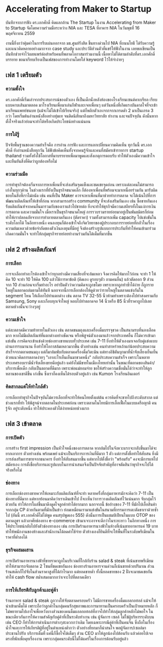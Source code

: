 # Accelerating from Maker to Startup

บันทึกจากการฟัง ดร.เอกศักดิ์ คิดแลกล้าน The Startup ในงาน Accelerating from Maker to Startup จัดโดยความร่วมมือระหว่าง NIA และ TESA ที่อาคาร NIA ในวันพุธที่ 16 พฤศจิกายน 2559

งานนี้ยิ่งกว่าคุ้มค่าในการรีบเผ่นออกจาก มธ.ศูนย์รังสิต ขึ้นทางด่วนไป NIA ที่ถนนโยธี ได้รับความรู้และแนวคิดหลายอย่างมากจาก case study และประวัติส่วนตัวที่แชร์ให้ฟังในงาน เลยขอเขียนเป็นบันทึกช่วยจำไว้เผยแพร่ต่อสำหรับคนที่พลาดโอกาสมาร่วมงานนี้ เนื้อหาไม่ได้ตามลำดับที่ดร.เอกศักดิ์บรรยาย ขอมาเรียบเรียงเป็นเฟสของการทำงานโดยใส่ keyword ไว้ให้จำง่ายๆ

## เฟส 1 เตรียมตัว
### ความตั้งใจ
ดร.เอกศักดิ์เริ่มเล่าจากประสบการณ์ของตัวเอง ที่เป็นเด็กนั่งหลังห้องของโรงเรียนเซนต์คาเบรียล เรียบแบบคาบเส้นมาตลอด มาโรงเรียนเพื่อมาเล่นกีฬาและเจอเพื่อนๆ แต่วันหนึ่งที่เกิดแรงบันดาลใจที่จะเข้ามาเรียนแพทย์ชนบท (แม้จะไม่ได้เข้าไปเรียนจริง) แต่ก็พลิกตัวเองจากจากเกรดต่ำ 2 มาเป็นเกรด 3 กว่า โดยเริ่มต้นอ่านหนังสืออย่างทุ่มเท จนติดนิสัยมาถึงมหาวิทยาลัย ทำงาน และจนปัจจุบัน ดังนั้นหากตั้งใจจริงแล้วย่อมจะทำได้หรือเกิดประโยชน์อย่างแน่นอน
### การใฝ่รู้
ปัจจัยพื้นฐานของความสำเร็จคือ การอ่าน การฟัง และการแลกเปลี่ยนความคิดเห็น ทุกวันนี้ ดร.เอกศักดิ์ ยังอ่านหนังสือทุกวัน ได้ฟังข้อคิดเห็นทั้งจากคนรู้จักและคนที่สมัครเข้ารายการ startup thailand รวมทั้งยังใช้โอกาสที่มาบรรยายเพื่อมาพูดและสังเกตุการตอบรับ ทำให้ตัวเองมีความเข้าใจและยืนยันสิ่งที่คิดว่าถูกต้องหรือไม่ 
### ความร่วมมือ
การทำธุรกิจต้องเริ่มจากการหาเพื่อนที่จะส่งเสริมจุดแข็งและชดเชยจุดอ่อน เพราะแต่ละคนไม่สามารถเก่งในทุกๆด้าน ในช่วงแรกที่ยังเป็นธุรกิจขนาดเล็ก ก็ต้องหาเพื่อนที่พร้อมจะมาเหนื่อยร่วมกัน มารับผิดชอบในสิ่งที่เราไม่ถนัด เช่น คนที่เป็น Maker ควรจะหาเพื่อนที่มาช่วยทำการตลาด จะได้เน้นไปที่การพัฒนาผลิตภัณฑ์ให้เข้าที่ก่อน หากสามารถสร้าง community ที่จะส่งเสริมกันเอง เช่น ซื้อขายกันเอง รับผลิตภัณฑ์จากคนอื่นมารวมกับของเราแล้วไปขายต่อ ยิ่งจะทำให้ธุรกิจมีความเสถียรทั้งในแง่การเงิน การตลาด และความมั่นใจ เมื่อเราเป็นธุรกิจขนาดใหญ่ การรวบรวมรายย่อยมาอยู่เป็นพันธมิตรก็ย่อมทำให้เราปลอดภัยจากการทำลายตลาดกันเอง (ตัดราคา) รวมทั้งสามารถเพิ่ม capacity ไปแข่งขันในระดับโลกได้ ในอีกทางหนึ่ง คนลงทุนก็ต้องเข้าใจถึงจิตวิทยาของผู้ประกอบการรายย่อยที่กลัวในเรื่องความล้มเหลวด้วยข้อจำกัดของตัวเงินลงทุนที่มีอยู่ จึงต้องสร้างรูปแบบการประกันที่ทำให้คนเข้ามาร่วมเกิดความมั่นใจ จะทำให้กลุ่มธุรกิจรายย่อยทำงานร่วมกันได้เต็มที่มากขึ้น

## เฟส 2 สร้างผลิตภัณฑ์
### การเลือก
การจะเลือกทำอะไรต้องเข้าใจว่าทุกอย่างมีความเสี่ยงที่จะล้มเหลว จึงควรคิดให้มากไว้ก่อน จะทำ 1 ให้คิด 10 จะทำ 10 ให้คิด 100 แล้วใช้การหาข้อติ (คิดเอง ดูรอบๆตัว ถามคนอื่น) แล้วตัดออก 9 ส่วนจาก 10 ส่วนก่อนจะเริ่มทำอะไร อย่าปิดตัวว่าความคิดจะถูกขโมย เพราะหากถูกทำซ้ำได้ง่าย ก็ถูกรายใหญ่ในตลาดถล่มตามได้ทันที นอกจากนี้การเลือกต้องให้ดูด้วยว่ารายใหญ่ในตลาดแข่งกันใน segment ไหน ให้เลือกไปทำแตกต่าง เช่น ตลาด TV 32-55 นิ้วห้ามทำเพราะต้องไปทำสงครามกับ Samsung, Sony และเกือบทุกเจ้าใหญ่ หลบไปทำตลาดจอ 14 นิ้วหรือ 85 นิ้วที่ราคาถูกไปเลย ตลาดช่วงนั้นจะว่างๆอยู่
### ความเข้าใจ
แต่ละตลาดมีความท้าทายในตัวเอง เช่น ตลาดขนมถุงและเครื่องดื่มบรรจุขวด เป็นสนามรบที่นองเลือดมาก หากไม่มีผลิตภัณฑ์ที่แตกต่างอย่างชัดเจน หรือพิสูจน์ตัวเองมาแล้วจากประเทศอื่น ก็ไม่ควรเข้ามาแข่งขัน การคิดจะเข้าแข่งด้วยช่องทางขายแบบทั่วประเทศ เช่น 7-11 ยิ่งทำให้ตัวเองมาเจอกับคู่แข่งแบบผ่านการรบมานาน ยิ่งทำให้โอกาสล้มเหลวมากขึ้น ตัวอย่างเช่น คนทำสาหร่ายเถ้าแก่น้อยประสบความสำเร็จจากตลาดขนมถุง แต่ก็มาล้มพับกับตลาดเครื่องดื่มวิตะมิน แต่ทางอิชิตันบุกมาที่น้ำจับเลี้ยงเย็นเย็นด้วยแนวคิดการตลาดง่ายๆ "เอาอะไรเย็นเย็นมาขวดหนึ่ง" กลับประสบความสำเร็จ เพราะในหลายประเทศรอบเรามีน้ำจับเลี้ยงขายดีอยู่แล้ว แค่ยังไม่มีขายในเมืองไทยเท่านั้น ในขณะที่ตลาดของสินค้า/บริการเพื่อเด็ก กลับเป็นตลาดที่ดีมาก เพราะพ่อแม่ยอมจ่าย ขอให้สร้างความเชื่อมั่นได้ว่าจะทำให้ลูกหลานของเขาดีขึ้น เก่งขึ้น ซึ่งเราก็คงเห็นได้รอบตัวอยู่แล้ว เช่น Kumon โรงเรียนอินเตอร์ 
### คิดสากลแต่ให้ทำใกล้ตัว
การเลือกทำธุรกิจในปัจจุบันไม่ควรเลือกที่จะทำให้คนไทยตั้งแต่ต้น ควรคิดที่จะขายไปถึงระดับสากล แต่ช่วงแรกที่ทำ ให้พิสูจน์จากตลาดในประเทศก่อน เพราะตลาดในไทยมีการเอื้อเฟื้อในแบบเครือญาติ คนรู้จัก อยู่ระดับหนึ่ง ทำให้ประคองตัวได้ง่ายหน่อยช่วงแรก

## เฟส 3 เข้าตลาด
### การเปิดตัว
การสร้าง first impression เป็นหัวใจหนึ่งของการตลาด หากล้มไปในจังหวะแรกจะกลับขึ้นมาได้จะยากเอาการ ตัวอย่างเช่น พร้อมเพย์ แม้จะเป็นบริการการเงินที่ดีมาก 1 ตัว แต่การตั้งชื่อทำให้สับสน ยิ่งมีการส่งเสริมการขายจากธนาคาร ยิ่งทำให้สับสนมากขึ้น แต่หากไปตั้งชื่อว่า "พร้อมรับ" คงจะมีการแห่ไปสมัครเอง การตั้งชื่อบริการและรูปแบบในการนำเสนอจึงเป็นปัจจัยสำคัญที่อาจตัดสินว่าธุรกิจจะไปได้จริงหรือไม่
### ช่องทาง
การเลือกช่องทางขายควรให้เหมาะกับผลิตภัณฑ์ที่จะทำ หลายครั้งที่กลุ่มอาหารมักจะคิดว่า 7-11 เป็นช่องทางที่ดีมาก แต่หากย้อนมาคิดว่าเราเดินเข้าไป ก็จะเห็นว่าการวางผลิตภัณฑ์ไว้แน่นมาก จับกลุ่มไว้ด้วยกัน ทำให้การโผล่ขึ้นมาดึงดูดใจลูกค้าทำได้ยากมาก นอกจากนี้ ข้ออ้างของ 7-11 ที่มักไปเอื้อสินค้าจากกลุ่ม CP ด้วยกันตามที่มักเป็นข่าว ย่อมเหมือนเรามาแข่งขันในสนามที่กรรมการเตะตัดขาเราด้วยซ้ำไป (อันนี้ ดร.เอกศักดิ์ไม่ได้พูด คนสรุปพูดเอง 555) ดังนั้นการเป็นแชมป์เปียนในแบบ OTOP ของตลาดภูธร แล้วอาศัยช่องทาง e-commerce เข้ามาเจาะอาจจะดีกว่าในระยะยาว ในอีกทางหนึ่ง การให้ประโยชน์กลับไปยังตัวช่องทางเอง เช่น การเปิดร้านอาหารนางฟ้าในห้างที่เน้นขายอาหารแค่ 19 บาท ทำให้พนักงานของห้างและสำนักงานได้ลดค่าใช้จ่าย ตัวห้างเองก็ยินดีที่จะให้พื้นที่ในระดับพรีเมียมในราคาที่ต่ำลงได้
### ธุรกิจผสมผสาน
การเปิดร้านอาหารนางฟ้าที่ขายราคาถูกในบริเวณที่ใกล้กับร้าน salad & steak ที่เน้นขายพรีเมียม ทำให้สามารถจับตลาด 2 โซนที่ชดเชยกันเอง ช่องทางร้านอาหารจานด่วนก็เน้นขายด้วยปริมาณ ส่วนร้านสเต๊กก็ไปจับในส่วนราคาสูงที่ได้กำไรมาก แต่ยอดขายต่ำ ทั้งนี้ยอดขายของ 2 ฝั่งจะมาชดเชยกันทำให้ cash flow สม่ำเสมอมากกว่าเจาะไปที่ตลาดเดียว 
### การให้เกียรติกับลูกค้าและคู่ค้า
ร้านอาหาร salad & steak ถูกวางให้จับตลาดครอบครัว ไม่มีการขายเครื่องดื่มแอลกอฮอล์ แม้จะให้นำเข้ามาดื่มได้ เพราะถือว่าลูกค้าในกลุ่มคนรักสุขภาพและการมาทานเป็นครอบครัวเป็นเป้าหมายหลัก ก็ไม่พยายามไปเอาใจเพื่อหวังบางส่วนของคนดื่มแอลกอฮอล์ที่อาจไปทำให้กลุ่มลูกค้าหลักไม่พอใจ ในขณะเดียวกันการให้ความสำคัญกับคู่ค้าที่เป็นระดับทำงาน เช่น ผู้จัดการ เซลล์ ไม่ใช่ผู้บริหารระดับบน เช่น CEO ก็ทำให้การดำเนินการต่างๆสะดวกกว่าเดิม โดยเฉพาะกรณีคู่ค้าที่เป็นคนจีน ซึ่งถือในเรื่องน้ำใจและการให้เกียรติผู้ที่อยู่ในตำแหน่งต่ำกว่า ตัวอย่างที่ยกมาก็น่าสนใจ พอผู้จัดการ/เซลล์มา ประธานไปรับ บริการเต็มที่ แค่นี้ก็ซื้อใจได้เต็มๆ ส่วน CEO มาให้ลูกน้องไปต้อนรับ แล้วค่อยไปเจอตรงที่พักเพื่อคุยเรื่องงาน เพราะกลุ่มคนระดับนี้ไม่ได้แคร์ในเรื่องการต้อนรับอยู่แล้ว
